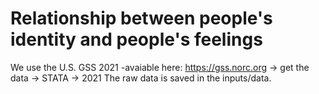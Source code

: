 # Relationship between people's identity and people's feelings

We use the U.S. GSS 2021 -avaiable here: https://gss.norc.org -> get the data -> STATA -> 2021
The raw data is saved in the inputs/data.

